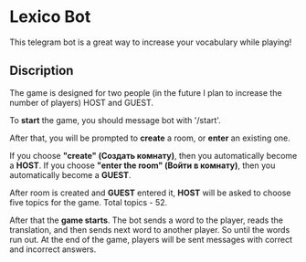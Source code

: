 # Lexico Bot


This telegram bot is a great way to increase your vocabulary while playing!



## Discription

The game is designed for two people (in the future I plan to increase the number of players) HOST and GUEST.

To **start** the game, you should message bot with '/start'.

After that, you will be prompted to **create** a room, or **enter** an existing one.

If you choose **"create" (Создать комнату)**, then you automatically become a **HOST**.
If you choose **"enter the room" (Войти в комнату)**, then you automatically become a **GUEST**.

After room is created and **GUEST** entered it, **HOST** will be asked to choose five topics for the game.
Total topics - 52.

After that the **game starts**. The bot sends a word to the player, reads the translation, and then sends
next word to another player. So until the words run out. At the end of the game, players will
be sent messages with correct and incorrect answers.

